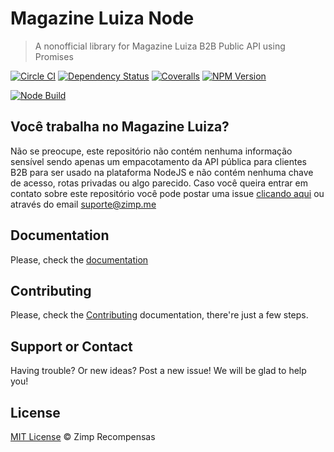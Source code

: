 # Magazine Luiza Node

> A nonofficial library for Magazine Luiza B2B Public API using Promises

[![Circle CI][circle-image]][circle-url] [![Dependency Status][depstat-image]][depstat-url] [![Coveralls][coveralls-image]][coveralls-url] [![NPM Version][node-image]][node-url]

[![Node Build][nodei-image]][nodei-url]

## Você trabalha no Magazine Luiza?

Não se preocupe, este repositório não contém nenhuma informação sensível sendo apenas um empacotamento da API pública para clientes B2B para ser usado na plataforma NodeJS e não contém nenhuma chave de acesso, rotas privadas ou algo parecido. Caso você queira entrar em contato sobre este repositório você pode postar uma issue [clicando aqui](https://github.com/ZimpFidelidade/node-magazine-luiza/issues/new) ou através do email <suporte@zimp.me>

## Documentation

Please, check the [documentation][documentation-url]

## Contributing

Please, check the [Contributing](CONTRIBUTING.md) documentation, there're just a few steps.

## Support or Contact

Having trouble? Or new ideas? Post a new issue! We will be glad to help you!

## License

[MIT License][license-url] © Zimp Recompensas

[circle-url]: https://circleci.com/gh/Zimpfidelidade/node-magazine-luiza
[circle-image]: https://circleci.com/gh/ZimpFidelidade/node-magazine-luiza.svg?style=svg
[depstat-url]: https://david-dm.org/ZimpFidelidade/node-magazine-luiza
[depstat-image]: https://david-dm.org/ZimpFidelidade/node-magazine-luiza.png
[coveralls-image]: https://coveralls.io/repos/ZimpFidelidade/node-magazine-luiza/badge.svg?branch=master&service=github
[coveralls-url]: https://coveralls.io/github/ZimpFidelidade/node-magazine-luiza?branch=master
[nodei-image]: https://nodei.co/npm/magazine-luiza.png
[nodei-url]: https://nodei.co/npm/magazine-luiza
[node-image]: https://badge.fury.io/js/magazine-luiza.svg
[node-url]: http://badge.fury.io/js/magazine-luiza
[documentation-url]: https://zimp.gitbooks.io/magazine-luiza/content/
[license-url]: http://zimp.mit-license.org
